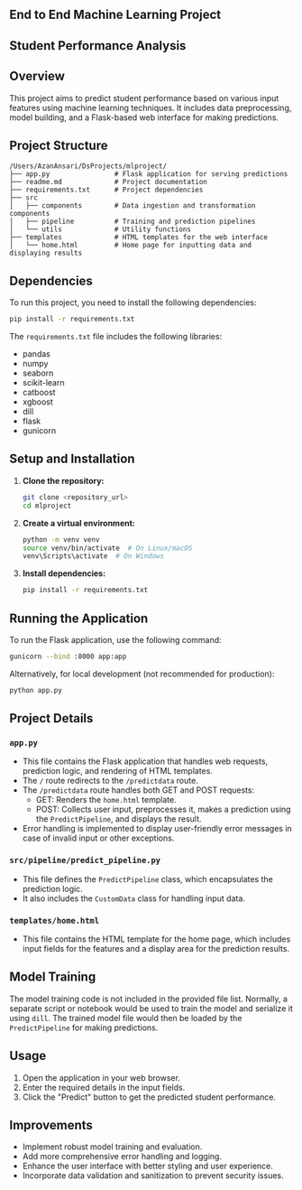 ## End to End Machine Learning Project

## Student Performance Analysis

## Overview

This project aims to predict student performance based on various input features using machine learning techniques. It includes data preprocessing, model building, and a Flask-based web interface for making predictions.

## Project Structure

```
/Users/AzanAnsari/DsProjects/mlproject/
├── app.py                # Flask application for serving predictions
├── readme.md             # Project documentation
├── requirements.txt      # Project dependencies
├── src
│   ├── components        # Data ingestion and transformation components
│   ├── pipeline          # Training and prediction pipelines
│   └── utils             # Utility functions
├── templates             # HTML templates for the web interface
│   └── home.html         # Home page for inputting data and displaying results
```

## Dependencies

To run this project, you need to install the following dependencies:

```bash
pip install -r requirements.txt
```

The `requirements.txt` file includes the following libraries:

- pandas
- numpy
- seaborn
- scikit-learn
- catboost
- xgboost
- dill
- flask
- gunicorn

## Setup and Installation

1.  **Clone the repository:**

    ```bash
    git clone <repository_url>
    cd mlproject
    ```
2.  **Create a virtual environment:**

    ```bash
    python -m venv venv
    source venv/bin/activate  # On Linux/macOS
    venv\Scripts\activate  # On Windows
    ```
3.  **Install dependencies:**

    ```bash
    pip install -r requirements.txt
    ```

## Running the Application

To run the Flask application, use the following command:

```bash
gunicorn --bind :8000 app:app
```

Alternatively, for local development (not recommended for production):

```bash
python app.py
```

## Project Details

### `app.py`

-   This file contains the Flask application that handles web requests, prediction logic, and rendering of HTML templates.
-   The `/` route redirects to the `/predictdata` route.
-   The `/predictdata` route handles both GET and POST requests:
    -   GET: Renders the `home.html` template.
    -   POST: Collects user input, preprocesses it, makes a prediction using the `PredictPipeline`, and displays the result.
-   Error handling is implemented to display user-friendly error messages in case of invalid input or other exceptions.

### `src/pipeline/predict_pipeline.py`

-   This file defines the `PredictPipeline` class, which encapsulates the prediction logic.
-   It also includes the `CustomData` class for handling input data.

### `templates/home.html`

-   This file contains the HTML template for the home page, which includes input fields for the features and a display area for the prediction results.

## Model Training

The model training code is not included in the provided file list. Normally, a separate script or notebook would be used to train the model and serialize it using `dill`. The trained model file would then be loaded by the `PredictPipeline` for making predictions.

## Usage

1.  Open the application in your web browser.
2.  Enter the required details in the input fields.
3.  Click the "Predict" button to get the predicted student performance.

## Improvements

-   Implement robust model training and evaluation.
-   Add more comprehensive error handling and logging.
-   Enhance the user interface with better styling and user experience.
-   Incorporate data validation and sanitization to prevent security issues.